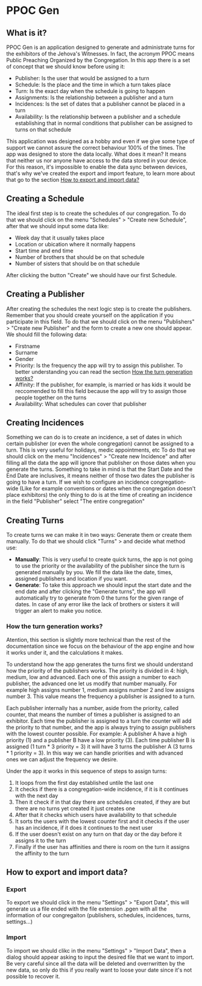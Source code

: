 # PPOC Gen

## What is it?

PPOC Gen is an application designed to generate and administrate turns for the exhibitors of the Jehova's Witnesses. In fact, the acronym PPOC means Public Preaching Organized by the Congregation. In this app there is a set of concept that we should know before using it:

- Publisher: Is the user that would be assigned to a turn
- Schedule: Is the place and the time in which a turn takes place
- Turn: Is the exact day when the schedule is going to happen
- Assignments: Is the relationship between a publisher and a turn
- Incidences: Is the set of dates that a publisher cannot be placed in a turn
- Availability: Is the relationship between a publisher and a schedule establishing that in normal conditions that publisher can be assigned to turns on that schedule

This application was designed as a hobby and even if we give some type of support we cannot assure the correct behaviour 100% of the times. The app was designed to store the data locally. What does it mean? It means that neither us nor anyone have access to the data stored in your device. For this reason, it's impossible to enable the data sync between devices, that's why we've created the export and import feature, to learn more about that go to the section [How to export and import data?](#how-to-export-and-import-data)


## Creating a Schedule

The ideal first step is to create the schedules of our congregation. To do that we should click on the menu "Schedules" > "Create new Schedule", after that we should input some data like:

- Week day that it usually takes place
- Location or ubication where it normally happens
- Start time and end time
- Number of brothers that should be on that schedule
- Number of sisters that should be on that schedule

After clicking the button "Create" we should have our first Schedule.

## Creating a Publisher

After creating the schedules the next logic step is to create the publishers. Remember that you should create yourself on the application if you participate in this field. To do that we should click on the menu "Publishers" > "Create new Publisher" and the form to create a new one should appear. We should fill the following data:

- Firstname
- Surname
- Gender
- Priority: Is the frequency the app will try to assign this publisher. To better understanding you can read the section [How the turn generation works?](#how-the-turn-generation-works)
- Affinity: If the publisher, for example, is married or has kids it would be reccomended to fill this field because the app will try to assign those people together on the turns
- Availability: What schedules can cover that publisher

## Creating Incidences

Something we can do is to create an incidence, a set of dates in which certain publisher (or even the whole congregation) cannot be assigned to a turn. This is very useful for holidays, medic appointments, etc To do that we should click on the menu "Incidences" > "Create new Incidence" and after filling all the data the app will ignore that publisher on those dates when you generate the turns. Something to take in mind is that the Start Date and the End Date are inclusives, it means neither of those two dates the publisher is going to have a turn. If we wish to configure an incidence congregation-wide (Like for example conventions or dates when the congregation doesn't place exhibitors) the only thing to do is at the time of creating an incidence in the field "Publisher" select "The entire congregation"

## Creating Turns

To create turns we can make it in two ways: Generate them or create them manually. To do that we should click "Turns" > and decide what method use:

- **Manually**: This is very useful to create quick turns, the app is not going to use the priority or the availability of the publisher since the turn is generated manually by you. We fill the data like the date, times, assigned publishers and location if you want.
- **Generate**: To take this approach we should input the start date and the end date and after clicking the "Generate turns", the app will automatically try to generate from 0 the turns for the given range of dates. In case of any error like the lack of brothers or sisters it will trigger an alert to make you notice.

### How the turn generation works?

Atention, this section is slightly more technical than the rest of the documentation since we focus on the behaviour of the app engine and how it works under it, and the calculations it makes.

To understand how the app generates the turns first we should understand how the priority of the publishers works. The priority is divided in 4: high, medium, low and advanced. Each one of this assign a number to each publisher, the advanced one let us modify that number manually. For example high assigns number 1, medium assigns number 2 and low assigns number 3. This value means the frequency a publisher is assigned to a turn.

Each publisher internally has a number, aside from the priority, called counter, that means the number of times a publisher is assigned to an exhibitor. Each time the publisher is assigned to a turn the counter will add the priority to that number, and the app is always trying to assign publishers with the lowest counter possible. For example: A publisher A have a high priority (1) and a publisher B have a low priority (3). Each time publisher B is assigned (1 turn * 3 priority = 3) it will have 3 turns the publisher A (3 turns * 1 priority = 3). In this way we can handle priorities and with advanced ones we can adjust the frequency we desire.

Under the app it works in this sequence of steps to assign turns:

1. It loops from the first day established untile the last one
2. It checks if there is a congregation-wide incidence, if it is it continues with the next day
3. Then it check if in that day there are schedules created, if they are but there are no turns yet created it just creates one
4. After that it checks which users have availability to that schedule
5. It sorts the users with the lowest counter first and it checks if the user has an incidence, if it does it continues to the next user
6. If the user doesn't exist on any turn on that day or the day before it assigns it to the turn
7. Finally if the user has affinities and there is room on the turn it assigns the affinity to the turn

## How to export and import data?

### Export

To export we should click in the menu "Settings" > "Export Data", this will generate us a file ended with the file extension .pgen with all the information of our congregaiton (publishers, schedules, incidences, turns, settings...)

### Import

To import we should clikc in the menu "Settings" > "Import Data", then a dialog should appear asking to input the desired file that we want to import. Be very careful since all the data will be deleted and overrwritten by the new data, so only do this if you really want to loose your date since it's not possible to recover it.
